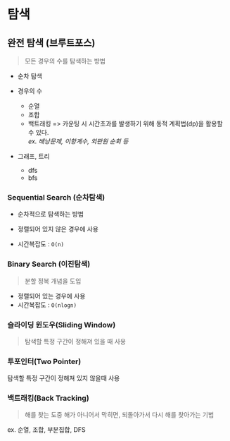 # 탐색

## 완전 탐색 (브루트포스)

> 모든 경우의 수를 탐색하는 방법

- 순차 탐색

- 경우의 수

  - 순열
  - 조합
  - 백트래킹 => 카운팅 시 시간초과를 발생하기 위해 동적 계획법(dp)을 활용할 수 있다.  
    _ex. 배낭문제, 이항계수, 외판원 순회 등_

- 그래프, 트리
  - dfs
  - bfs

### Sequential Search (순차탐색)

- 순차적으로 탐색하는 방법

- 정렬되어 있지 않은 경우에 사용

- 시간복잡도 : `O(n)`

### Binary Search (이진탐색)

> 분할 정복 개념을 도입

- 정렬되어 있는 경우에 사용
- 시간복잡도 : `O(nlogn)`

### 슬라이딩 윈도우(Sliding Window)

> 탐색할 특정 구간이 정해져 있을 때 사용

### 투포인터(Two Pointer)

탐색할 특정 구간이 정해져 있지 않을때 사용

### 백트래킹(Back Tracking)

> 해를 찾는 도중 해가 아니어서 막히면, 되돌아가서 다시 해를 찾아가는 기법

ex. 순열, 조합, 부분집합, DFS
